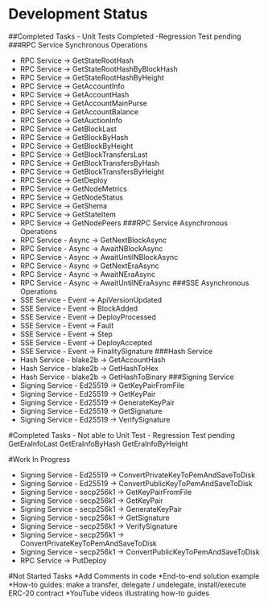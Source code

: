 # Development Status

##Completed Tasks - Unit Tests Completed -Regression Test pending
###RPC Service Synchronous Operations
* RPC Service -> GetStateRootHash
* RPC Service -> GetStateRootHashByBlockHash
* RPC Service -> GetStateRootHashByHeight
* RPC Service -> GetAccountInfo
* RPC Service -> GetAccountHash
* RPC Service -> GetAccountMainPurse
* RPC Service -> GetAccountBalance
* RPC Service -> GetAuctionInfo
* RPC Service -> GetBlockLast
* RPC Service -> GetBlockByHash
* RPC Service -> GetBlockByHeight
* RPC Service -> GetBlockTransfersLast
* RPC Service -> GetBlockTransfersByHash
* RPC Service -> GetBlockTransfersByHeight
* RPC Service -> GetDeploy
* RPC Service -> GetNodeMetrics
* RPC Service -> GetNodeStatus
* RPC Service -> GetShema
* RPC Service -> GetStateItem
* RPC Service -> GetNodePeers
###RPC Service Asynchronous Operations
* RPC Service - Async -> GetNextBlockAsync
* RPC Service - Async -> AwaitNBlockAsync
* RPC Service - Async -> AwaitUntilNBlockAsync
* RPC Service - Async -> GetNextEraAsync
* RPC Service - Async -> AwaitNEraAsync
* RPC Service - Async -> AwaitUntilNEraAsync
###SSE Asynchronous Operations
* SSE Service - Event -> ApiVersionUpdated
* SSE Service - Event -> BlockAdded
* SSE Service - Event -> DeployProcessed
* SSE Service - Event -> Fault
* SSE Service - Event -> Step
* SSE Service - Event -> DeployAccepted
* SSE Service - Event -> FinalitySignature
###Hash Service
* Hash Service - blake2b -> GetAccountHash
* Hash Service - blake2b  -> GetHashToHex
* Hash Service - blake2b  -> GetHashToBinary
###Signing Service
* Signing Service - Ed25519 -> GetKeyPairFromFile
* Signing Service - Ed25519  -> GetKeyPair
* Signing Service - Ed25519  -> GenerateKeyPair
* Signing Service - Ed25519  -> GetSignature
* Signing Service - Ed25519  -> VerifySignature

#Completed Tasks - Not able to Unit Test - Regression Test pending
GetEraInfoLast
GetEraInfoByHash
GetEraInfoByHeight

#Work In Progress
* Signing Service - Ed25519  -> ConvertPrivateKeyToPemAndSaveToDisk
* Signing Service - Ed25519  -> ConvertPublicKeyToPemAndSaveToDisk
* Signing Service - secp256k1  -> GetKeyPairFromFile
* Signing Service - secp256k1   -> GetKeyPair
* Signing Service - secp256k1   -> GenerateKeyPair
* Signing Service - secp256k1   -> GetSignature
* Signing Service - secp256k1   -> VerifySignature
* Signing Service - secp256k1  -> ConvertPrivateKeyToPemAndSaveToDisk
* Signing Service - secp256k1  -> ConvertPublicKeyToPemAndSaveToDisk
* RPC Service -> PutDeploy

#Not Started Tasks
*Add Comments in code
*End-to-end solution example
*How-to guides: make a transfer, delegate / undelegate, install/execute ERC-20 contract
*YouTube videos illustrating how-to guides
	

